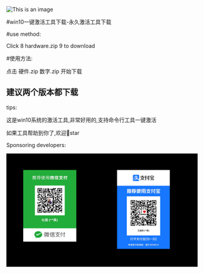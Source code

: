 ![This is an image](https://myoctocat.com/assets/images/base-octocat.svg)



#win10一键激活工具下载-永久激活工具下载

#use method:


Click 8 hardware.zip 9 to download

#使用方法:


点击
硬件.zip
数字.zip
开始下载

## 建议两个版本都下载

tips:



这是win10系统的激活工具,非常好用的,支持命令行工具一键激活



如果工具帮助到你了,欢迎👏star



Sponsoring developers:

![paypal sponsorship](paypal.jpg)












